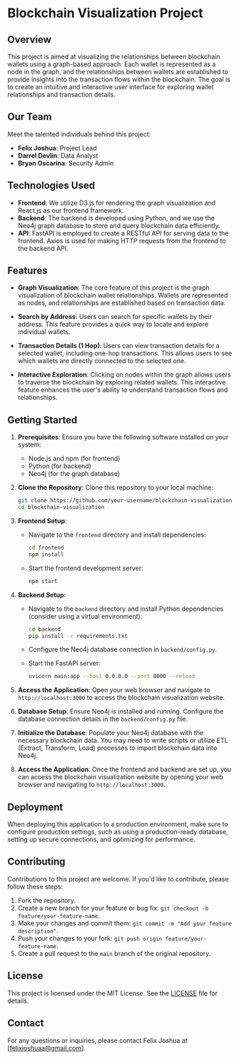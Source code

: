 # Blockchain Visualization Project

## Overview

This project is aimed at visualizing the relationships between blockchain wallets using a graph-based approach. Each wallet is represented as a node in the graph, and the relationships between wallets are established to provide insights into the transaction flows within the blockchain. The goal is to create an intuitive and interactive user interface for exploring wallet relationships and transaction details.

## Our Team

Meet the talented individuals behind this project:

- **Felix Joshua**: Project Lead
- **Darrel Devlin**: Data Analyst
- **Bryan Oscarina**: Security Admin

## Technologies Used

- **Frontend**: We utilize D3.js for rendering the graph visualization and React.js as our frontend framework.
- **Backend**: The backend is developed using Python, and we use the Neo4j graph database to store and query blockchain data efficiently.
- **API**: FastAPI is employed to create a RESTful API for serving data to the frontend. Axios is used for making HTTP requests from the frontend to the backend API.

## Features

- **Graph Visualization**: The core feature of this project is the graph visualization of blockchain wallet relationships. Wallets are represented as nodes, and relationships are established based on transaction data.

- **Search by Address**: Users can search for specific wallets by their address. This feature provides a quick way to locate and explore individual wallets.

- **Transaction Details (1 Hop)**: Users can view transaction details for a selected wallet, including one-hop transactions. This allows users to see which wallets are directly connected to the selected one.

- **Interactive Exploration**: Clicking on nodes within the graph allows users to traverse the blockchain by exploring related wallets. This interactive feature enhances the user's ability to understand transaction flows and relationships.

## Getting Started

1. **Prerequisites**: Ensure you have the following software installed on your system:
   - Node.js and npm (for frontend)
   - Python (for backend)
   - Neo4j (for the graph database)
2. **Clone the Repository**: Clone this repository to your local machine:

   ```bash
   git clone https://github.com/your-username/blockchain-visualization.git
   cd blockchain-visualization
   ```

3. **Frontend Setup**:

   - Navigate to the `frontend` directory and install dependencies:

     ```bash
     cd frontend
     npm install
     ```

   - Start the frontend development server:

     ```bash
     npm start
     ```

4. **Backend Setup**:

   - Navigate to the `backend` directory and install Python dependencies (consider using a virtual environment):

     ```bash
     cd backend
     pip install -r requirements.txt
     ```

   - Configure the Neo4j database connection in `backend/config.py`.

   - Start the FastAPI server:

     ```bash
     uvicorn main:app --host 0.0.0.0 --port 8000 --reload
     ```

5. **Access the Application**: Open your web browser and navigate to `http://localhost:3000` to access the blockchain visualization website.

6. **Database Setup**: Ensure Neo4j is installed and running. Configure the database connection details in the `backend/config.py` file.

7. **Initialize the Database**: Populate your Neo4j database with the necessary blockchain data. You may need to write scripts or utilize ETL (Extract, Transform, Load) processes to import blockchain data into Neo4j.

8. **Access the Application**: Once the frontend and backend are set up, you can access the blockchain visualization website by opening your web browser and navigating to `http://localhost:3000`.

## Deployment

When deploying this application to a production environment, make sure to configure production settings, such as using a production-ready database, setting up secure connections, and optimizing for performance.

## Contributing

Contributions to this project are welcome. If you'd like to contribute, please follow these steps:

1. Fork the repository.
2. Create a new branch for your feature or bug fix: `git checkout -b feature/your-feature-name`.
3. Make your changes and commit them: `git commit -m "Add your feature description"`.
4. Push your changes to your fork: `git push origin feature/your-feature-name`.
5. Create a pull request to the `main` branch of the original repository.

## License

This project is licensed under the MIT License. See the [LICENSE](LICENSE) file for details.

## Contact

For any questions or inquiries, please contact Felix Joshua at [felixjoshuaa@gmail.com].
